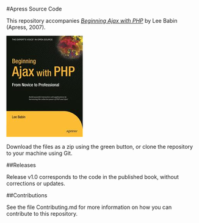 #Apress Source Code

This repository accompanies [*Beginning Ajax with PHP*](http://www.apress.com/9781590596678) by Lee Babin (Apress, 2007).

![Cover image](9781590596678.jpg)

Download the files as a zip using the green button, or clone the repository to your machine using Git.

##Releases

Release v1.0 corresponds to the code in the published book, without corrections or updates.

##Contributions

See the file Contributing.md for more information on how you can contribute to this repository.
